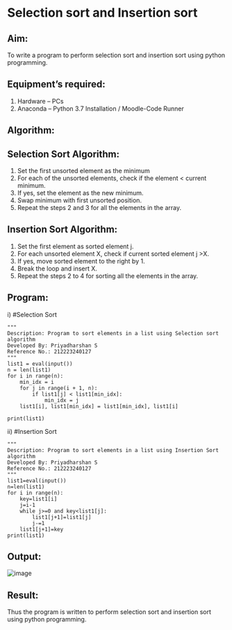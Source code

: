 # Selection sort and Insertion sort
## Aim:
To write a program to perform selection sort and insertion sort using python programming.
## Equipment’s required:
1.	Hardware – PCs
2.	Anaconda – Python 3.7 Installation / Moodle-Code Runner
## Algorithm:
## Selection Sort Algorithm:
1.	Set the first unsorted element as the minimum
2.	For each of the unsorted elements, check if the element < current minimum.
3.	If yes, set the element as the new minimum.
4.	Swap minimum with first unsorted position.
5.	Repeat the steps 2 and 3 for all the elements in the array.
## Insertion Sort Algorithm:
1.	Set the first element as sorted element j.
2.	For each unsorted element X, check if current sorted element j >X.
3.	If yes, move sorted element to the right by 1.
4.	Break the loop and insert X.
5.	Repeat the steps 2 to 4 for sorting all the elements in the array.
## Program:
i)	#Selection Sort
```
"""
Description: Program to sort elements in a list using Selection sort algorithm
Developed By: Priyadharshan S
Reference No.: 212223240127
"""
list1 = eval(input())
n = len(list1)
for i in range(n):
    min_idx = i
    for j in range(i + 1, n):
        if list1[j] < list1[min_idx]:
            min_idx = j
    list1[i], list1[min_idx] = list1[min_idx], list1[i]

print(list1)

```
ii)	#Insertion Sort
```
"""
Description: Program to sort elements in a list using Insertion Sort algorithm
Developed By: Priyadharshan S
Reference No.: 212223240127
"""
list1=eval(input())
n=len(list1)
for i in range(n):
    key=list1[i]
    j=i-1
    while j>=0 and key<list1[j]:
        list1[j+1]=list1[j]
        j-=1
    list1[j+1]=key
print(list1)

```

## Output:

![image](https://github.com/S-Priyadharshan/Sorting-Algorithms/assets/145854138/bfee87e4-ddca-47f9-9498-075e197605bd)


## Result:
Thus the program is written to perform selection sort and insertion sort using python programming.
